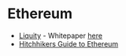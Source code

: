# Ethereum

- [Liquity](https://www.liquity.org/) - Whitepaper [here](https://www.liquity.org/blog/liquity-releases-updated-whitepaper)
- [Hitchhikers Guide to Ethereum]()
